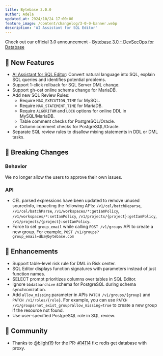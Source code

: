 ```yaml
---
title: Bytebase 3.0.0
author: Adela
updated_at: 2024/10/24 17:00:00
feature_image: /content/changelog/3-0-0-banner.webp
description: 'AI Assistant for SQL Editor'
---
```


Check out our official 3.0 announcement - [Bytebase 3.0 - DevSecOps for Database](/blog/bytebase-3-0/)

## 🚀 New Features

- [AI Assistant for SQL Editor](/docs/sql-editor/ai-assistant/): Convert natural language into SQL, explain SQL queries and identifies potential problems.
- Support 1-click rollback for SQL Server DML change.
- Support gh-ost online schema change for MariaDB.
- Add new SQL Review Rules:
  - Require `MAX_EXECUTION_TIME` for MySQL.
  - Require `MAX_STATEMENT_TIME` for MariaDB.
  - Require `ALGORITHM` and `LOCK` options for online DDL in MySQL/MariaDB.
  - Table comment checks for PostgreSQL/Oracle.
  - Column comment checks for PostgreSQL/Oracle.
- Separate SQL review rules to disallow mixing statements in DDL or DML tasks.

## 🔔 Breaking Changes

### Behavior

We no longer allow the users to approve their own issues.

### API

- CEL parsed expressions have been updated to remove unused sourceInfo, impacting the following APIs: `/v1/cel/batchDeparse`, `/v1/cel/batchParse`, `/v1/workspaces/*:getIamPolicy`, `/v1/workspaces/*:setIamPolicy`, `/v1/projects/{project}:getIamPolicy`, `/v1/projects/{project}:setIamPolicy`.
- Force to set `group_email` while calling `POST /v1/groups` API to create a new group. For example, `POST /v1/groups?group_email=dba@bytebase.com`

## 🎄 Enhancements

- Support table-level risk rule for DML in Risk center.
- SQL Editor displays function signatures with parameters instead of just function names.
- SELECT prompt prioritizes columns over tables in SQL Editor.
- Ignore `bbdataarchive` schema for PostgreSQL during schema synchronization.
- Add `allow_missing` parameter in APIs `PATCH /v1/groups/{group}` and `PATCH /v1/roles/{role}`. For example, you can use `PATCH /v1/groups/not_exist_group?allow_missing=true` to create a new group if the resource not found.
- Use user-specified PostgreSQL role in SQL review.

## 🎠 Community

- Thanks to [@blight19](https://github.com/blight19) for the PR: [#14114](https://github.com/bytebase/bytebase/pull/14114) fix: redis get database with proxy.

<IncludeBlock url="/docs/get-started/install/install-upgrade"></IncludeBlock>
